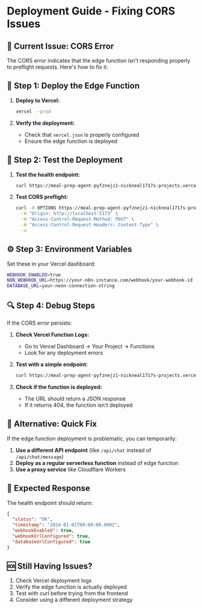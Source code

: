 # Deployment Guide - Fixing CORS Issues

## 🚨 **Current Issue: CORS Error**

The CORS error indicates that the edge function isn't responding properly to preflight requests. Here's how to fix it:

## 🔧 **Step 1: Deploy the Edge Function**

1. **Deploy to Vercel:**
   ```bash
   vercel --prod
   ```

2. **Verify the deployment:**
   - Check that `vercel.json` is properly configured
   - Ensure the edge function is deployed

## 🧪 **Step 2: Test the Deployment**

1. **Test the health endpoint:**
   ```bash
   curl https://meal-prep-agent-pyfznejz1-nickneal1717s-projects.vercel.app/api/health
   ```

2. **Test CORS preflight:**
   ```bash
   curl -X OPTIONS https://meal-prep-agent-pyfznejz1-nickneal1717s-projects.vercel.app/api/chat/message \
     -H "Origin: http://localhost:5173" \
     -H "Access-Control-Request-Method: POST" \
     -H "Access-Control-Request-Headers: Content-Type" \
     -v
   ```

## ⚙️ **Step 3: Environment Variables**

Set these in your Vercel dashboard:

```bash
WEBHOOK_ENABLED=true
N8N_WEBHOOK_URL=https://your-n8n-instance.com/webhook/your-webhook-id
DATABASE_URL=your-neon-connection-string
```

## 🔍 **Step 4: Debug Steps**

If the CORS error persists:

1. **Check Vercel Function Logs:**
   - Go to Vercel Dashboard → Your Project → Functions
   - Look for any deployment errors

2. **Test with a simple endpoint:**
   ```bash
   curl https://meal-prep-agent-pyfznejz1-nickneal1717s-projects.vercel.app/api/health
   ```

3. **Check if the function is deployed:**
   - The URL should return a JSON response
   - If it returns 404, the function isn't deployed

## 🚀 **Alternative: Quick Fix**

If the edge function deployment is problematic, you can temporarily:

1. **Use a different API endpoint** (like `/api/chat` instead of `/api/chat/message`)
2. **Deploy as a regular serverless function** instead of edge function
3. **Use a proxy service** like Cloudflare Workers

## 📝 **Expected Response**

The health endpoint should return:
```json
{
  "status": "OK",
  "timestamp": "2024-01-01T00:00:00.000Z",
  "webhookEnabled": true,
  "webhookUrlConfigured": true,
  "databaseUrlConfigured": true
}
```

## 🆘 **Still Having Issues?**

1. Check Vercel deployment logs
2. Verify the edge function is actually deployed
3. Test with curl before trying from the frontend
4. Consider using a different deployment strategy
